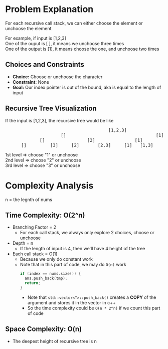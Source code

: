 # Problem Explanation

For each recursive call stack, we can either choose the element or unchoose the element

For example, if input is [1,2,3]<br/> 
One of the ouput is [ ], it means we unchoose three times<br/> 
One of the output is [1], it means choose the one, and unchoose two times



## Choices and Constraints

- **Choice:** Choose or unchoose the character
- **Constraint:** None
- **Goal:** Our index pointer is out of the bound, aka is equal to the length of input

## Recursive Tree Visualization
If the input is [1,2,3], the recursive tree would be like
<pre>
                                       [1,2,3]                                   -> 0
                     []                                  [1]                     -> 1st
             []                [2]               [1]              [1,2]          -> 2nd
      []         [3]     [2]       [2,3]     [1]   [1,3]       [1,2]   [1,2,3]   -> 3rd
</pre>
1st level => choose "1" or unchoose<br/> 
2nd level => choose "2" or unchoose<br/> 
3rd level => choose "3" or unchoose<br/> 


# Complexity Analysis

n = the legnth of nums

## Time Complexity: O(2^n)
- Branching Factor = 2
   - For each call stack, we always only explore 2 choices, choose or unchoose
- Depth = n
    - If the length of input is 4, then we'll have 4 height of the tree
- Each call stack = O(1)
    - Because we only do constant work
    - Note that in this part of code, we may do `O(n)` work
      ```c++
      if (index == nums.size()) {
        ans.push_back(tmp);
        return;
      }
      ```
      - Note that `std::vector<T>::push_back()` creates a **COPY** of the argument and stores it in the vector in c++
      - So the time complexity could be `O(n * 2^n)` if we count this part of code

## Space Complexity: O(n)
- The deepest height of recursive tree is n